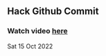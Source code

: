 
 ## Hack Github Commit 
 ### Watch video <a href="https://www.youtube.com">here</a> 
 Sat 15 Oct 2022 
